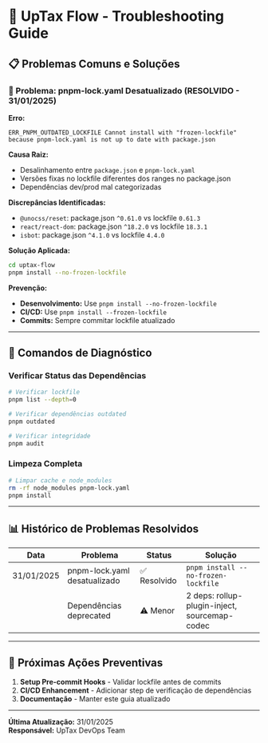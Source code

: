 # 🔧 UpTax Flow - Troubleshooting Guide

## 📋 Problemas Comuns e Soluções

### 🚨 Problema: pnpm-lock.yaml Desatualizado (RESOLVIDO - 31/01/2025)

**Erro:**
```
ERR_PNPM_OUTDATED_LOCKFILE Cannot install with "frozen-lockfile" because pnpm-lock.yaml is not up to date with package.json
```

**Causa Raiz:**
- Desalinhamento entre `package.json` e `pnpm-lock.yaml`
- Versões fixas no lockfile diferentes dos ranges no package.json
- Dependências dev/prod mal categorizadas

**Discrepâncias Identificadas:**
- `@unocss/reset`: package.json `^0.61.0` vs lockfile `0.61.3`
- `react/react-dom`: package.json `^18.2.0` vs lockfile `18.3.1`
- `isbot`: package.json `^4.1.0` vs lockfile `4.4.0`

**Solução Aplicada:**
```bash
cd uptax-flow
pnpm install --no-frozen-lockfile
```

**Prevenção:**
- **Desenvolvimento:** Use `pnpm install --no-frozen-lockfile`
- **CI/CD:** Use `pnpm install --frozen-lockfile` 
- **Commits:** Sempre commitar lockfile atualizado

---

## 🔧 Comandos de Diagnóstico

### Verificar Status das Dependências
```bash
# Verificar lockfile
pnpm list --depth=0

# Verificar dependências outdated
pnpm outdated

# Verificar integridade
pnpm audit
```

### Limpeza Completa
```bash
# Limpar cache e node_modules
rm -rf node_modules pnpm-lock.yaml
pnpm install
```

---

## 📊 Histórico de Problemas Resolvidos

| Data | Problema | Status | Solução |
|------|----------|--------|---------|
| 31/01/2025 | pnpm-lock.yaml desatualizado | ✅ Resolvido | `pnpm install --no-frozen-lockfile` |
| | Dependências deprecated | ⚠️ Menor | 2 deps: rollup-plugin-inject, sourcemap-codec |

---

## 🎯 Próximas Ações Preventivas

1. **Setup Pre-commit Hooks** - Validar lockfile antes de commits
2. **CI/CD Enhancement** - Adicionar step de verificação de dependências
3. **Documentação** - Manter este guia atualizado

---

**Última Atualização:** 31/01/2025  
**Responsável:** UpTax DevOps Team